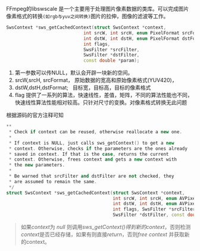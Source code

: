 FFmpeg的libswscale 是一个主要用于处理图片像素数据的类库。可以完成图片像素格式的转换`(如rgb与yuv之间转换)`图片的拉伸，图像的滤波等工作。
```cpp
SwsContext *sws_getCachedContext(struct SwsContext *context,
                             int srcW, int srcH, enum PixelFormat srcFormat,
                             int dstW, int dstH, enum PixelFormat dstFormat,
                             int flags, 
                             SwsFilter *srcFilter, 
                             SwsFilter *dstFilter,
                             const double *param);

```

1. 第一参数可以传NULL，默认会开辟一块新的空间。
2. srcW,srcH, srcFormat， 原始数据的宽高和原始像素格式(YUV420)，
3. dstW,dstH,dstFormat;   目标宽，目标高，目标的像素格式
4. flag 提供了一系列的算法，快速线性，差值，矩阵，不同的算法性能也不同，快速线性算法性能相对较高。只针对尺寸的变换。对像素格式转换无此问题

根据源码的官方注释可知
```cpp
**
 * Check if context can be reused, otherwise reallocate a new one.
 *
 * If context is NULL, just calls sws_getContext() to get a new
 * context. Otherwise, checks if the parameters are the ones already
 * saved in context. If that is the case, returns the current
 * context. Otherwise, frees context and gets a new context with
 * the new parameters.
 *
 * Be warned that srcFilter and dstFilter are not checked, they
 * are assumed to remain the same.
 */
struct SwsContext *sws_getCachedContext(struct SwsContext *context,
                                        int srcW, int srcH, enum AVPixelFormat srcFormat,
                                        int dstW, int dstH, enum AVPixelFormat dstFormat,
                                        int flags, SwsFilter *srcFilter,
                                        SwsFilter *dstFilter, const double *param);

```
> 如果*context*为 *null* 则调用*sws_getContext()*得到新的*context*，否则检测*context*是否已经存储，如果有则直接*return*，否则*free context* 并获取新的context。